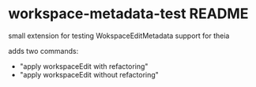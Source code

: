 # workspace-metadata-test README

small extension for testing WokspaceEditMetadata support for theia

adds two commands:
- "apply workspaceEdit with refactoring"
- "apply workspaceEdit without refactoring"


